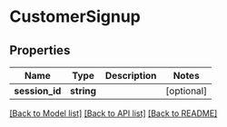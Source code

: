# CustomerSignup

## Properties
Name | Type | Description | Notes
------------ | ------------- | ------------- | -------------
**session_id** | **string** |  | [optional] 

[[Back to Model list]](../../README.md#documentation-for-models) [[Back to API list]](../../README.md#documentation-for-api-endpoints) [[Back to README]](../../README.md)

